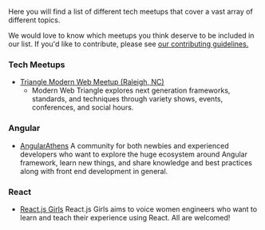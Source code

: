 Here you will find a list of different tech meetups that cover a vast array of different topics.

We would love to know which meetups you think deserve to be included in our list. If you'd like to contribute, please see [our contributing guidelines.](./CONTRIBUTING.md)

### Tech Meetups

- [Triangle Modern Web Meetup (Raleigh, NC)](https://www.meetup.com/trianglemodernweb/)
   - Modern Web Triangle explores next generation frameworks, standards, and techniques through variety shows, events, conferences, and social hours.


### Angular
- [AngularAthens](https://twitter.com/AthensAngular)
    A community for both newbies and experienced developers who want to explore the huge ecosystem around Angular framework, learn new things, and share knowledge and best practices along with front end development in general.

### React
- [React.js Girls](https://www.meetup.com/ReactJS-Girls-London/)
    React.js Girls aims to voice women engineers who want to learn and teach their experience using React. All are welcomed!
